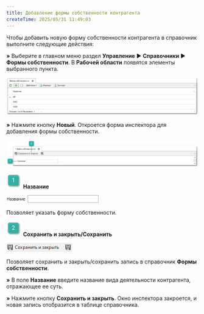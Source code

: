 ```yaml
---
title: Добавление формы собственности контрагента
createTime: 2025/05/31 11:49:03
---
```

Чтобы добавить новую форму собственности контрагента в справочник выполните следующие действия:

**»** Выберите в главном меню раздел **Управление** ► **Справочники** ► **Формы собственности**. В **Рабочей области** появятся элементы выбранного пункта.

![](../../assets/work/two/118.png)

**»** Нажмите кнопку **Новый**. Откроется форма инспектора для добавления формы собственности.

![](../../assets/work/two/119.png)

![](../../assets/work/two/006.png) **Название**

![](../../assets/work/two/120.png)

Позволяет указать форму собственности.

![](../../assets/work/two/008.png) **Сохранить и закрыть/Сохранить** 

![](../../assets/work/two/121.png)

Позволяет сохранить и закрыть/сохранить запись в справочник **Формы собственности**.

**»** В поле **Название** введите название вида деятельности контрагента, отражающее ее суть.

**»** Нажмите кнопку **Сохранить и закрыть**. Окно инспектора закроется, и новая запись отобразится в таблице справочника.